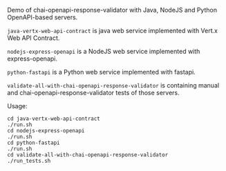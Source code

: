 Demo of chai-openapi-response-validator with Java, NodeJS and Python OpenAPI-based servers.

``java-vertx-web-api-contract`` is java web service implemented with Vert.x Web API Contract.

``nodejs-express-openapi`` is a NodeJS web service implemented with express-openapi.

``python-fastapi`` is a Python web service implemented with fastapi.

``validate-all-with-chai-openapi-response-validator`` is containing manual and chai-openapi-response-validator tests of those servers.

Usage:
```
cd java-vertx-web-api-contract
./run.sh
cd nodejs-express-openapi
./run.sh
cd python-fastapi
./run.sh
cd validate-all-with-chai-openapi-response-validator
./run_tests.sh
```